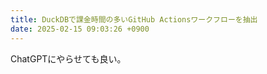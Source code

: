 ```yaml
---
title: DuckDBで課金時間の多いGitHub Actionsワークフローを抽出
date: 2025-02-15 09:03:26 +0900
---
```


<script src="https://gist.github.com/mizzy/774585268e81b49f38173f8e88622521.js"></script>

ChatGPTにやらせても良い。
